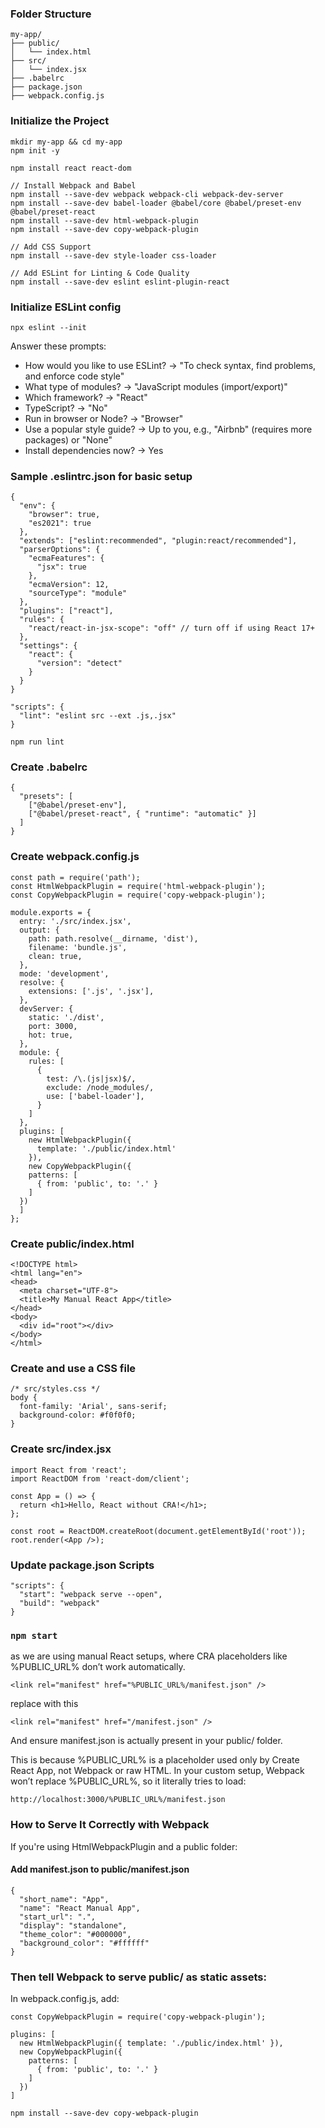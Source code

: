 ### Folder Structure
```
my-app/
├── public/
│   └── index.html
├── src/
│   └── index.jsx
├── .babelrc
├── package.json
├── webpack.config.js

```

### Initialize the Project
```
mkdir my-app && cd my-app
npm init -y

npm install react react-dom

// Install Webpack and Babel
npm install --save-dev webpack webpack-cli webpack-dev-server
npm install --save-dev babel-loader @babel/core @babel/preset-env @babel/preset-react
npm install --save-dev html-webpack-plugin
npm install --save-dev copy-webpack-plugin

// Add CSS Support
npm install --save-dev style-loader css-loader

// Add ESLint for Linting & Code Quality
npm install --save-dev eslint eslint-plugin-react

```
### Initialize ESLint config

```
npx eslint --init

```
Answer these prompts:
- How would you like to use ESLint? → "To check syntax, find problems, and enforce code style"
- What type of modules? → "JavaScript modules (import/export)"
- Which framework? → "React"
- TypeScript? → "No"
- Run in browser or Node? → "Browser"
- Use a popular style guide? → Up to you, e.g., "Airbnb" (requires more packages) or "None"
- Install dependencies now? → Yes

### Sample .eslintrc.json for basic setup
```
{
  "env": {
    "browser": true,
    "es2021": true
  },
  "extends": ["eslint:recommended", "plugin:react/recommended"],
  "parserOptions": {
    "ecmaFeatures": {
      "jsx": true
    },
    "ecmaVersion": 12,
    "sourceType": "module"
  },
  "plugins": ["react"],
  "rules": {
    "react/react-in-jsx-scope": "off" // turn off if using React 17+
  },
  "settings": {
    "react": {
      "version": "detect"
    }
  }
}

```
```
"scripts": {
  "lint": "eslint src --ext .js,.jsx"
}

npm run lint
```

### Create .babelrc
```
{
  "presets": [
    ["@babel/preset-env"],
    ["@babel/preset-react", { "runtime": "automatic" }]
  ]
}

```

### Create webpack.config.js

```
const path = require('path');
const HtmlWebpackPlugin = require('html-webpack-plugin');
const CopyWebpackPlugin = require('copy-webpack-plugin');

module.exports = {
  entry: './src/index.jsx',
  output: {
    path: path.resolve(__dirname, 'dist'),
    filename: 'bundle.js',
    clean: true,
  },
  mode: 'development',
  resolve: {
    extensions: ['.js', '.jsx'],
  },
  devServer: {
    static: './dist',
    port: 3000,
    hot: true,
  },
  module: {
    rules: [
      {
        test: /\.(js|jsx)$/,
        exclude: /node_modules/,
        use: ['babel-loader'],
      }
    ]
  },
  plugins: [
    new HtmlWebpackPlugin({
      template: './public/index.html'
    }),
    new CopyWebpackPlugin({
    patterns: [
      { from: 'public', to: '.' }
    ]
  })
  ]
};

```
### Create public/index.html

```
<!DOCTYPE html>
<html lang="en">
<head>
  <meta charset="UTF-8">
  <title>My Manual React App</title>
</head>
<body>
  <div id="root"></div>
</body>
</html>

```
### Create and use a CSS file

```
/* src/styles.css */
body {
  font-family: 'Arial', sans-serif;
  background-color: #f0f0f0;
}

```
### Create src/index.jsx

```
import React from 'react';
import ReactDOM from 'react-dom/client';

const App = () => {
  return <h1>Hello, React without CRA!</h1>;
};

const root = ReactDOM.createRoot(document.getElementById('root'));
root.render(<App />);

```

### Update package.json Scripts

```
"scripts": {
  "start": "webpack serve --open",
  "build": "webpack"
}

```
### `npm start`

as we are using manual React setups, where CRA placeholders like %PUBLIC_URL% don’t work automatically.
```
<link rel="manifest" href="%PUBLIC_URL%/manifest.json" />
```
replace with this 
```
<link rel="manifest" href="/manifest.json" />
```
And ensure manifest.json is actually present in your public/ folder.

This is because %PUBLIC_URL% is a placeholder used only by Create React App, not Webpack or raw HTML.
In your custom setup, Webpack won’t replace %PUBLIC_URL%, so it literally tries to load:
```
http://localhost:3000/%PUBLIC_URL%/manifest.json

```
### How to Serve It Correctly with Webpack
If you're using HtmlWebpackPlugin and a public folder:
#### Add manifest.json to public/manifest.json
```
{
  "short_name": "App",
  "name": "React Manual App",
  "start_url": ".",
  "display": "standalone",
  "theme_color": "#000000",
  "background_color": "#ffffff"
}
```
### Then tell Webpack to serve public/ as static assets:
In webpack.config.js, add:
```
const CopyWebpackPlugin = require('copy-webpack-plugin');

plugins: [
  new HtmlWebpackPlugin({ template: './public/index.html' }),
  new CopyWebpackPlugin({
    patterns: [
      { from: 'public', to: '.' }
    ]
  })
]
```
`npm install --save-dev copy-webpack-plugin`
